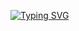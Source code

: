 [![Typing SVG](https://readme-typing-svg.herokuapp.com?font=Fira+Code&pause=1000&random=false&width=435&lines=Welcome+to+the+Fieeos+Github+warehouse)](https://git.io/typing-svg)
